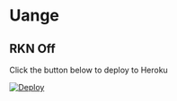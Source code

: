 # Uange
## RKN Off

Click the button below to deploy to Heroku

[![Deploy](https://www.herokucdn.com/deploy/button.png)](https://heroku.com/deploy)
